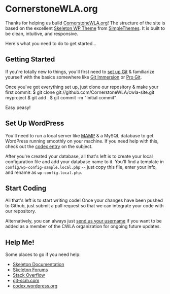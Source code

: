 CornerstoneWLA.org
=========================
Thanks for helping us build [CornerstoneWLA.org](http://cornerstonewla.org)! The structure of the site is based on the excellent [Skeleton WP Theme](https://github.com/simplethemes/skeleton_wp) from [SimpleThemes](http://simplethemes.com). It is built to be clean, intuitive, and responsive.

Here's what you need to do to get started...

Getting Started
-------------------------
If you're totally new to things, you'll first need to [set up Git](https://help.github.com/articles/set-up-git) & familiarize yourself with the basics somewhere like [Git Immersion](http://gitimmersion.com/) or [Pro Git](http://git-scm.com/book/en/Git-Basics).

Once you've got everything set up, just clone our repository & make your first commit:
		$ git clone git://github.com/CornerstoneWLA/cwla-site.git myproject
		$ git add .
		$ git commit -m "Initial commit"

Easy peasy!

Set Up WordPress
-------------------------
You'll need to run a local server like [MAMP](http://www.mamp.info/en/index.html) & a MySQL database to get WordPress running smoothly on your machine. If you need help with this, check out the [codex entry](http://codex.wordpress.org/Installing_WordPress_Locally_on_Your_Mac_With_MAMP) on the subject.

After you're created your database, all that's left is to create your local configuration file and add your database name to it. You'll find a template in `config/wp-config-sample.local.php` -- just copy this file, enter your info, and rename as `wp-config.local.php`.

Start Coding
-------------------------
All that's left is to start writing code! Once your changes have been pushed to Github, just submit a pull request so that we can integrate your code with our repository.

Alternatively, you can always just [send us your username](mailto:admin@cornerstonewla.org) if you want to be added as a member of the CWLA organization for ongoing future updates.

Help Me!
-------------------------
Some places to go if you need help:
- [Skeleton Documentation](http://themes.simplethemes.com/skeleton/documentation)
- [Skeleton Forums](http://themes.simplethemes.com/skeleton/forums)
- [Stack Overflow](http://stackoverflow.com)
- [git-scm.com](http://git-scm.com/)
- [codex.wordpress.org](http://codex.wordpress.org/)
